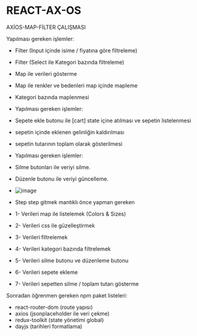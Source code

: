 # REACT-AX-OS
AXİOS-MAP-FİLTER ÇALIŞMASI

Yapılması gereken işlemler:
- Filter (Input içinde isime / fiyatına göre filtreleme)
- Filter (Select ile Kategori bazında filtreleme)
- Map ile verileri gösterme
- Map ile renkler ve bedenleri map içinde mapleme
- Kategori bazında maplenmesi

- Yapılması gereken işlemler:
- Sepete ekle butonu ile [cart] state içine atılması ve sepetin listelenmesi
- sepetin içinde eklenen gelinliğin kaldırılması
- sepetin tutarının toplam olarak gösterilmesi

- Yapılması gereken işlemler:
- Silme butonları ile veriyi silme.
- Düzenle butonu ile veriyi güncelleme.

- ![image](https://github.com/user-attachments/assets/d88c02d7-44cd-45d7-9894-601c97934aa0)

- Step step gitmek mantıklı önce yapman gereken
- 1- Verileri map ile listelemek (Colors & Sizes)
- 2- Verileri css ile güzelleştirmek
- 3- Verileri filtrelemek
- 4- Verileri  kategori bazında filtrelemek
- 5- Verileri silme butonu ve düzenleme butonu
- 6- Verileri sepete ekleme
- 7- Verileri sepetten silme / toplam tutarı gösterme


Sonradan öğrenmen gereken npm paket listeleri: 
- react-router-dom (route yapısı)
- axios (jsonplaceholder ile veri çekme)
- redux-toolkit (state yönetimi global)
- dayjs (tarihleri formatlama)

